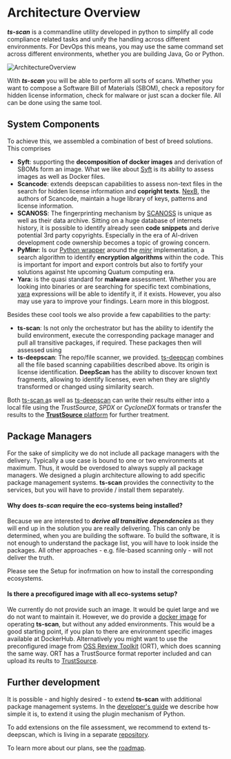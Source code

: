# Architecture Overview

***ts-scan*** is a commandline utility developed in python to simplify all code compliance related tasks and unify the handling across different environments. For DevOps this means, you may use the same command set across different environments, whether you are building Java, Go or Python.

![ArchitectureOverview](/ts-scan/assets/tsScanArchitecture.001.png)

With ***ts-scan*** you will be able to perform all sorts of scans. Whether you want to compose a Software Bill of Materials (SBOM), check a repository for hidden license information, check for malware or just scan a docker file. All can be done using the same tool. 

## System Components

To achieve this, we assembled a combination of best of breed solutions. This comprises

* **Syft**: supporting the **decomposition of docker images** and derivation of SBOMs form an image. What we like about [Syft](https://github.com/anchore/syft) is its ability to assess images as well as Docker files.
* **Scancode**: extends deepscan capabilities to assess non-text files in the search for hidden license information and **copright texts**. [NexB](https://github.com/aboutcode-org/scancode-toolkit), the authors of Scancode, maintain a huge library of keys, patterns and license information. 
* **SCANOSS**: The fingerprinting mechanism by [SCANOSS](https://scanoss.com) is unique as well as their data archive. Sitting on a huge database of internets history, it is possible to identify already seen **code snippets** and derive potential 3rd party copyrights. Especially in the era of AI-driven development code ownership becomes a topic of growing concern. 
* **PyMinr**: Is our [Python wrapper](https://github.com/trustsource/pyminr) around the *[minr](https://github.com/scanoss/minr)* implementation, a search algorithm to identify **encryption algorithms** within the code. This is important for import and export controls but also to fortify your solutions against hte upcoming Quatum computing era.
* **Yara**: is the quasi standard for **malware** assessment. Whether you are looking into binaries or are searching for specific text combinations, [yara](https://github.com/VirusTotal/yara) expressions will be able to identify it, if it exists. However, you also may use yara to improve your findings. Learn more in this blogpost.

Besides these cool tools we also provide a few capabilities to the party:

* **ts-scan**: Is not only the orchestrator but has the ability to identify the build environment, execute the corresponding package manager and pull all transitive packages, if required. These packages then will assessed using 
* **ts-deepscan**: The repo/file scanner, we provided. [ts-deepcan](https://github.com/trustsource/ts-deepscan) combines all the file based scanning capabilities described above. Its origin is license identification. **DeepScan** has the ability to discover known text fragments, allowing to identify licenses, even when they are slightly transformed or changed using similarity search.  

Both [ts-scan a](https://github.com/trustsource/ts-scan)s well as [ts-deepscan](https://github.com/trustsource/ts-deepscan) can write their results either into a local file using the *TrustSource*, *SPDX* or *CycloneDX* formats or transfer the results to the [**TrustSource** platform](https://app.trustsource.io/) for further treatment.

## Package Managers

For the sake of simplicity we do not include all package managers with the delivery. Typically a use case is bound to one or two environments at maximum. Thus, it would be overdosed to always supply all package managers. We designed a plugin architecture allowing to add specific package management systems. **ts-scan** provides the connectivity to the services, but you will have to provide / install them separately. 

#### Why does *ts-scan* require the eco-systems being installed?

Because we are interested to ***derive all transitive dependencies*** as they will end up in the solution you are really delivering. This can only be determined, when you are building the software. To build the software, it is not enough to understand the package list, you will have to look inside the packages. All other  approaches - e.g. file-based scanning only - will not deliver the truth. 

Please see the Setup for inofrmation on how to install the corresponding ecosystems. 

#### Is there a precofigured image with all eco-systems setup?

We currently do not provide such an image. It would be quiet large and we do not want to maintain it. However, we do provide a [docker image](https://github.com/TrustSource/ts-scan/blob/main/Dockerfile) for operating **ts-scan**, but without any added environments. This would be a good starting point, if you plan to  there are environment specific images available at DockerHub. Alternatively you might want to use the preconfigured image from [OSS Review Toolkit](https://github.com/doubleopen-project/ort) (ORT), which does scanning the same way. ORT has a TrustSource format reporter included and can upload its reults to [TrustSource](https://app.trustsource.io). 



## Further development

It is possible - and highly desired - to extend **ts-scan** with additional package management systems. In the [developer's guide](/ts-scan/guidelines.md) we describe how simple it is, to extend it using the plugin mechanism of Python. 

To add extensions on the file assessment, we recommend to extend ts-deepscan, which is living in a separate [repository](https://github.com/trustsource/ts-deepscan).

To learn more about our plans, see the [roadmap](/ts-scan/roadmap.md).